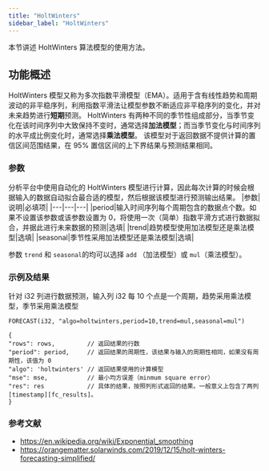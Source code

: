 ```yaml
---
title: "HoltWinters"
sidebar_label: "HoltWinters"
---
```


本节讲述 HoltWinters 算法模型的使用方法。

## 功能概述
HoltWinters 模型又称为多次指数平滑模型（EMA）。适用于含有线性趋势和周期波动的非平稳序列，利用指数平滑法让模型参数不断适应非平稳序列的变化，并对未来趋势进行**短期**预测。
HoltWinters 有两种不同的季节性组成部分，当季节变化在该时间序列中大致保持不变时，通常选择**加法模型**；而当季节变化与时间序列的水平成比例变化时，通常选择**乘法模型**。
该模型对于返回数据不提供计算的置信区间范围结果，在 95% 置信区间的上下界结果与预测结果相同。


### 参数

分析平台中使用自动化的 HoltWinters 模型进行计算，因此每次计算的时候会根据输入的数据自动拟合最合适的模型，然后根据该模型进行预测输出结果。
|参数|说明|必填项|
|---|---|---|
|period|输入时间序列每个周期包含的数据点个数。如果不设置该参数或该参数设置为 0，将使用一次（简单）指数平滑方式进行数据拟合，并据此进行未来数据的预测|选填|
|trend|趋势模型使用加法模型还是乘法模型|选填|
|seasonal|季节性采用加法模型还是乘法模型|选填|

参数 `trend` 和 `seasonal`的均可以选择 `add` （加法模型）或 `mul`（乘法模型）。

### 示例及结果
针对 i32 列进行数据预测，输入列 i32 每 10 个点是一个周期，趋势采用乘法模型，季节采用乘法模型
```
FORECAST(i32, "algo=holtwinters,period=10,trend=mul,seasonal=mul")
```

```json5
{
"rows": rows,         // 返回结果的行数
"period": period,     // 返回结果的周期性，该结果与输入的周期性相同，如果没有周期性，该值为 0
"algo": 'holtwinters' // 返回结果使用的计算模型
"mse": mse,           // 最小均方误差（minmum square error）
"res": res            // 具体的结果，按照列形式返回的结果。一般意义上包含了两列 [timestamp][fc_results]。
}
```

### 参考文献
- https://en.wikipedia.org/wiki/Exponential_smoothing
- https://orangematter.solarwinds.com/2019/12/15/holt-winters-forecasting-simplified/
